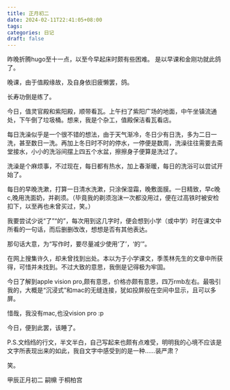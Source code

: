 ```yaml
---
title: 正月初二
date: 2024-02-11T22:41:05+08:00
tags: 
categories: 日记
draft: false
---
```

昨晚折腾hugo至十一点，以至今早起床时颇有些困难。
是以早课和金刚功就此鸽了。

晚课，由于值殿缘故，及自身依旧疲懒罢，鸽。

长寿功倒是练了。

今日，值灵官殿和紫阳殿，顺带看瓦。上午扫了紫阳广场的地面，中午坐镇流通处，下午倒了垃圾桶。想来，我是个杂工，值殿保洁看瓦看店。

每日洗澡似乎是一个很不错的想法，由于天气渐冷，冬日少有日洗，多为二日一洗，甚至数日一洗。再加上冬日时不时的停水，一停便是数周，洗澡往往需要去斋堂接水，小小的洗浴间摆上四五个水盆，擦擦身子便算是洗过了。

洗澡是个麻烦事，不过现在，每日都有热水，加上春渐暖，每日的洗浴可以尝试开始了。

每日的早晚洗漱，打算一日清水洗漱，只涂保湿霜，晚敷面膜。一日精致，早c晚c,晚用洗面奶，并剃须。（毕竟我的剃须泡沫一次都没用过，便在过高铁时被安检扣下，以至再也未曾买过，笑。）

我要尝试少说“了”“的”，每次用到这几字时，便会想到小学（或中学）时在课文中所看的一句话，而后删删改改，想想是否有其他表达。

那句话大意，为“写作时，要尽量减少使用‘了’，‘的’”。

在网上搜集许久，却未曾找到出处。本以为于小学课文，季羡林先生的文章中所获得，可惜并未找到。不过大致的意思，我倒是记得极为牢固。

今日了解到apple vision pro,颇有意思，价格亦颇有意思，四万rmb左右。最吸引我的，大概是“沉浸式”和mac的无缝连接，犹如投屏般在空间中显示，且可以多屏。

惜哉，我没有mac,也没vision pro :p

今日，便到此罢，该睡了。

P.S.文绉绉的行文，半文半白，自己写起来也颇有点难受，明明我的心境不应该是文字所表现出来的如此，我自文字中感受到的是一种……装严肃？

笑。

甲辰正月初二
嗣檙 于桐柏宫